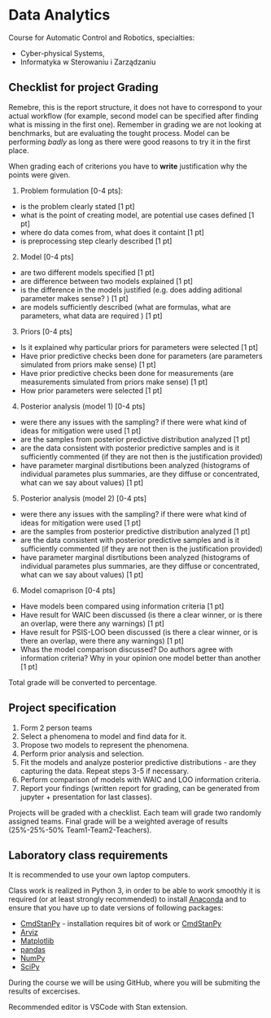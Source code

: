 # Data Analytics

Course for Automatic Control and Robotics, specialties:

- Cyber-physical Systems,
- Informatyka w Sterowaniu i Zarządzaniu

## Checklist for project Grading

Remebre, this is the report structure, it does not have to correspond to your actual workflow (for example, second model can be specified after finding what is missing in the first one). Remember in grading we are not looking at benchmarks, but are evaluating the tought process. Model can be performing *badly* as long as there were good reasons to try it in the first place. 

When grading each of criterions you have to **write** justification why the points were given. 

1. Problem formulation [0-4 pts]:
  - is the problem clearly stated [1 pt]
  - what is the point of creating model, are potential use cases defined [1 pt]
  - where do data comes from, what does it containt [1 pt]
  - is preprocessing step clearly described [1 pt]
2. Model [0-4 pts]
  - are two different models specified [1 pt] 
  - are difference between two models explained [1 pt]
  - is the difference in the models justified (e.g. does adding aditional parameter makes sense? ) [1 pt]
  - are models sufficiently described (what are formulas, what are parameters, what data are required ) [1 pt]
3. Priors [0-4 pts] 
  - Is it explained why particular priors for parameters were selected [1 pt]
  - Have prior predictive checks been done for parameters (are parameters simulated from priors make sense) [1 pt]
  - Have prior predictive checks been done for measurements (are measurements simulated from priors make sense) [1 pt]
  - How prior parameters were selected [1 pt] 
4. Posterior analysis (model 1) [0-4 pts] 
  - were there any issues with the sampling? if there were what kind of ideas for mitigation were used [1 pt]
  - are the samples from posterior predictive distribution analyzed [1 pt]
  - are the data consistent with posterior predictive samples and is it sufficiently commented (if they are not then is the justification provided)
  - have parameter marginal disrtibutions been analyzed (histograms of individual parametes plus summaries, are they diffuse or concentrated, what can we say about values) [1 pt]  
5. Posterior analysis (model 2) [0-4 pts] 
  - were there any issues with the sampling? if there were what kind of ideas for mitigation were used [1 pt]
  - are the samples from posterior predictive distribution analyzed [1 pt]
  - are the data consistent with posterior predictive samples and is it sufficiently commented (if they are not then is the justification provided)
  - have parameter marginal disrtibutions been analyzed (histograms of individual parametes plus summaries, are they diffuse or concentrated, what can we say about values) [1 pt]  
6. Model comaprison [0-4 pts]
  - Have models been compared using information criteria [1 pt]
  - Have result for WAIC been discussed (is there a clear winner, or is there an overlap, were there any warnings) [1 pt]
  - Have result for PSIS-LOO been discussed (is there a clear winner, or is there an overlap, were there any warnings) [1 pt]
  - Whas the model comparison discussed? Do authors agree with information criteria? Why in your opinion one model better than another [1 pt]

Total grade will be converted to percentage.



## Project specification

1. Form 2 person teams
1. Select a phenomena to model and find data for it.
2. Propose two models to represent the phenomena.
3. Perform prior analysis and selection.
4. Fit the models and analyze posterior predictive distributions - are they capturing the data. Repeat steps 3-5 if necessary.
5. Perform comparison of models with WAIC and LOO information criteria.
6. Report your findings (written report for grading, can be generated from jupyter + presentation for last classes).

Projects will be graded with a checklist. Each team will grade two randomly assigned teams. 
Final grade will be a weighted average of results (25%-25%-50% Team1-Team2-Teachers).


## Laboratory class requirements

It is recommended to use your own laptop computers.

Class work is realized in Python 3, in order to be able to work smoothly it is required (or at least strongly recommended) to install [Anaconda](https://www.anaconda.com/distribution/) and to ensure that you have up to date versions of following packages:

- [CmdStanPy](https://pystan.readthedocs.io/en/latest/) - installation requires bit of work or [CmdStanPy](https://cmdstanpy.readthedocs.io)
- [Arviz](https://arviz-devs.github.io/arviz/)
- [Matplotlib](https://matplotlib.org)
- [pandas](https://pandas.pydata.org)
- [NumPy](https://numpy.org)
- [SciPy](scipy)

During the course we will be using GitHub, where you will be submiting the results of excercises.

Recommended editor is VSCode with Stan extension.
